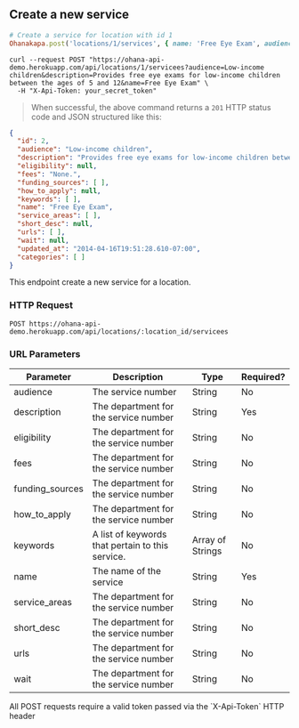 ## Create a new service

```ruby
# Create a service for location with id 1
Ohanakapa.post('locations/1/services', { name: 'Free Eye Exam', audience: 'Low-income children between the ages of 5 and 12.', description: 'Provides free eye exams for low-income children between the ages of 5 and 12.' })
```

```shell
curl --request POST "https://ohana-api-demo.herokuapp.com/api/locations/1/servicees?audience=Low-income children&description=Provides free eye exams for low-income children between the ages of 5 and 12&name=Free Eye Exam" \
  -H "X-Api-Token: your_secret_token"
```

> When successful, the above command returns a `201` HTTP status code and JSON
> structured like this:

```json
{
  "id": 2,
  "audience": "Low-income children",
  "description": "Provides free eye exams for low-income children between the ages of 5 and 12.",
  "eligibility": null,
  "fees": "None.",
  "funding_sources": [ ],
  "how_to_apply": null,
  "keywords": [ ],
  "name": "Free Eye Exam",
  "service_areas": [ ],
  "short_desc": null,
  "urls": [ ],
  "wait": null,
  "updated_at": "2014-04-16T19:51:28.610-07:00",
  "categories": [ ]
}
```

This endpoint create a new service for a location.

### HTTP Request

`POST https://ohana-api-demo.herokuapp.com/api/locations/:location_id/servicees`

### URL Parameters

Parameter | Description | Type | Required?
--------- | ----------- | ---- | ---------
audience | The service number | String | No
description | The department for the service number | String | Yes
eligibility | The department for the service number | String | No
fees | The department for the service number | String | No
funding_sources | The department for the service number | String | No
how_to_apply | The department for the service number | String | No
keywords | A list of keywords that pertain to this service. | Array of Strings | No
name | The name of the service | String | Yes
service_areas | The department for the service number | String | No
short_desc | The department for the service number | String | No
urls | The department for the service number | String | No
wait | The department for the service number | String | No

<aside class="warning">All POST requests require a valid token passed via the
`X-Api-Token` HTTP header</aside>

